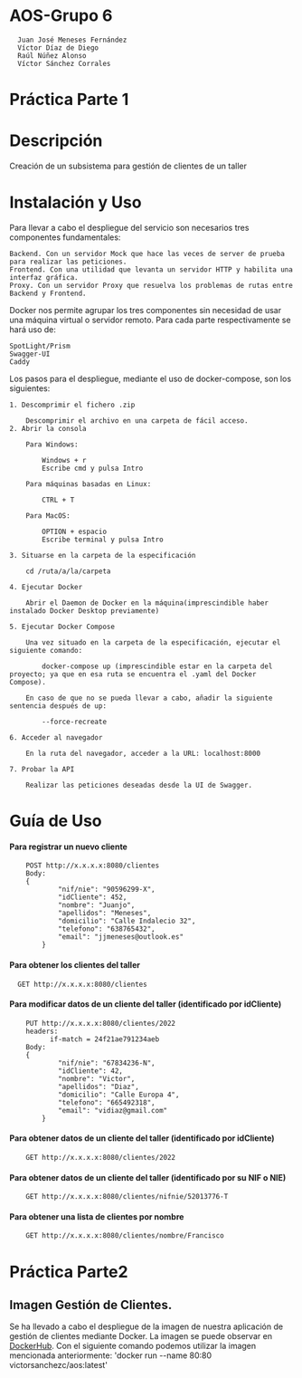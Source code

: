 # AOS-Grupo 6
      Juan José Meneses Fernández
	  Víctor Díaz de Diego
	  Raúl Núñez Alonso
	  Víctor Sánchez Corrales
	  
# Práctica Parte 1
	 
# Descripción

Creación de un subsistema para gestión de clientes de un taller

# Instalación y Uso
Para llevar a cabo el despliegue del servicio son necesarios tres componentes fundamentales:

    Backend. Con un servidor Mock que hace las veces de server de prueba para realizar las peticiones.
    Frontend. Con una utilidad que levanta un servidor HTTP y habilita una interfaz gráfica.
    Proxy. Con un servidor Proxy que resuelva los problemas de rutas entre Backend y Frontend.

Docker nos permite agrupar los tres componentes sin necesidad de usar una máquina virtual o servidor remoto. Para cada parte respectivamente se hará uso de:

    SpotLight/Prism
    Swagger-UI
    Caddy

Los pasos para el despliegue, mediante el uso de docker-compose, son los siguientes:

	1. Descomprimir el fichero .zip

		Descomprimir el archivo en una carpeta de fácil acceso.
	2. Abrir la consola

		Para Windows:

		    Windows + r
		    Escribe cmd y pulsa Intro

		Para máquinas basadas en Linux:

		    CTRL + T

		Para MacOS:

		    OPTION + espacio
		    Escribe terminal y pulsa Intro

	3. Situarse en la carpeta de la especificación

		cd /ruta/a/la/carpeta

	4. Ejecutar Docker

		Abrir el Daemon de Docker en la máquina(imprescindible haber instalado Docker Desktop previamente)

	5. Ejecutar Docker Compose

		Una vez situado en la carpeta de la especificación, ejecutar el siguiente comando:

		    docker-compose up (imprescindible estar en la carpeta del proyecto; ya que en esa ruta se encuentra el .yaml del Docker Compose).

		En caso de que no se pueda llevar a cabo, añadir la siguiente sentencia después de up:

		    --force-recreate

	6. Acceder al navegador

		En la ruta del navegador, acceder a la URL: localhost:8000

	7. Probar la API

		Realizar las peticiones deseadas desde la UI de Swagger.


# Guía de Uso

#### Para registrar un nuevo cliente

		POST http://x.x.x.x:8080/clientes
		Body:
		{
				"nif/nie": "90596299-X",
				"idCliente": 452,
				"nombre": "Juanjo",
				"apellidos": "Meneses",
				"domicilio": "Calle Indalecio 32",
				"telefono": "638765432",
				"email": "jjmeneses@outlook.es"
			}

#### Para obtener los clientes del taller 

	  GET http://x.x.x.x:8080/clientes

#### Para modificar datos de un cliente del taller (identificado por idCliente)

		PUT http://x.x.x.x:8080/clientes/2022
		headers:
			  if-match = 24f21ae791234aeb
		Body:
		{
				"nif/nie": "67834236-N",
				"idCliente": 42,
				"nombre": "Victor",
				"apellidos": "Diaz",
				"domicilio": "Calle Europa 4",
				"telefono": "665492318",
				"email": "vidiaz@gmail.com"
			}

#### Para obtener datos de un cliente del taller (identificado por idCliente)

		GET http://x.x.x.x:8080/clientes/2022
		
#### Para obtener datos de un cliente del taller (identificado por su NIF o NIE)

		GET http://x.x.x.x:8080/clientes/nifnie/52013776-T
		
#### Para obtener una lista de clientes por nombre 

		GET http://x.x.x.x:8080/clientes/nombre/Francisco
		


# Práctica Parte2
## Imagen Gestión de Clientes.
Se ha llevado a cabo el despliegue de la imagen de nuestra aplicación de gestión de clientes mediante Docker. La imagen se puede observar en [DockerHub](https://hub.docker.com/r/victorsanchezc/aos).
Con el siguiente comando podemos utilizar la imagen mencionada anteriormente:
'docker run --name <nombre> 80:80 victorsanchezc/aos:latest'


